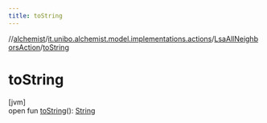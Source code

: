 ```yaml
---
title: toString
---
```

//[alchemist](../../../index.html)/[it.unibo.alchemist.model.implementations.actions](../index.html)/[LsaAllNeighborsAction](index.html)/[toString](to-string.html)



# toString



[jvm]\
open fun [toString](to-string.html)(): [String](https://docs.oracle.com/javase/8/docs/api/java/lang/String.html)




